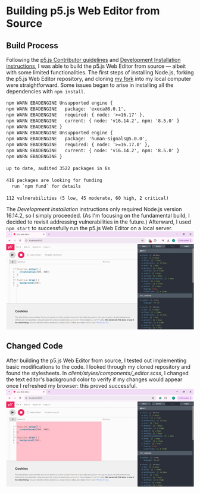 # Building p5.js Web Editor from Source
## Build Process
Following the [p5.js Contributor guidelines](https://p5js.org/contribute/contributor_guidelines/#quick-get-started-for-developers) and [Development Installation instructions](https://github.com/processing/p5.js-web-editor/blob/develop/contributor_docs/installation.md), I was able to build the p5.js Web Editor from source — albeit with some limited functionalities. The first steps of installing Node.js, forking the p5.js Web Editor repository, and cloning [my fork](https://github.com/callybton/p5.js-web-editor) into my local computer were straightforward. Some issues began to arise in installing all the dependencies with `npm install`.
```
npm WARN EBADENGINE Unsupported engine {
npm WARN EBADENGINE   package: 'execa@8.0.1',
npm WARN EBADENGINE   required: { node: '>=16.17' },
npm WARN EBADENGINE   current: { node: 'v16.14.2', npm: '8.5.0' }
npm WARN EBADENGINE }
npm WARN EBADENGINE Unsupported engine {
npm WARN EBADENGINE   package: 'human-signals@5.0.0',
npm WARN EBADENGINE   required: { node: '>=16.17.0' },
npm WARN EBADENGINE   current: { node: 'v16.14.2', npm: '8.5.0' }
npm WARN EBADENGINE }

up to date, audited 3522 packages in 6s

416 packages are looking for funding
  run `npm fund` for details

112 vulnerabilities (5 low, 45 moderate, 60 high, 2 critical)
```
The *Development Installation* instructions only required Node.js version 16.14.2, so I simply proceeded. (As I'm focusing on the fundamental build, I decided to revisit addressing vulnerabilities in the future.) Afterward, I used `npm start` to successfully run the p5.js Web Editor on a local server.
![Screenshot of p5.js Web Editor running on local server.](https://github.com/bennColl-cs4387/camisola/blob/c9c82eeb4f3212bfd1e7cbe6e4f9b680abd16ccb/Week%205/p5js%20Web%20Editor%20-%20Local%20Host.png)


## Changed Code
After building the p5.js Web Editor from source, I tested out implementing basic modifications to the code. I looked through my cloned repository and found the stylesheets. In *client/styles/components/_editor.scss*, I changed the text editor's background color to verify if my changes would appear once I refreshed my browser: this proved successful.
![Screenshot of p5.js Web Editor running on local server, with changed code.](https://github.com/bennColl-cs4387/camisola/blob/d6daae76572f2f8e32f110a208c9c42d411cc66f/Week%205/p5js%20Web%20Editor%20-%20Changed%20Code.png)
